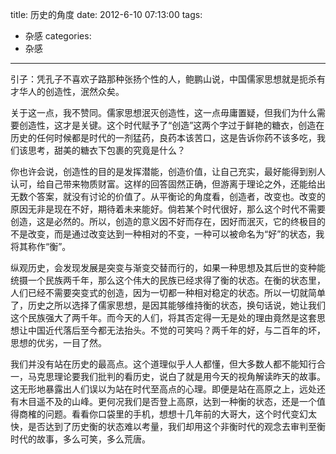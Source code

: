 title: 历史的角度
date: 2012-6-10 07:13:00
tags:
- 杂感
categories:
- 杂感
---

引子：凭孔子不喜欢子路那种张扬个性的人，鲍鹏山说，中国儒家思想就是扼杀有才华人的创造性，泯然众矣。

关于这一点，我不赞同。儒家思想泯灭创造性，这一点毋庸置疑，但我们为什么需要创造性，这才是关键。这个时代赋予了“创造”这两个字过于鲜艳的糖衣，创造在历史的任何时候都是时代的一剂猛药，良药本该苦口，这是告诉你药不该多吃，我们该思考，甜美的糖衣下包裹的究竟是什么？

你也许会说，创造性的目的是发挥潜能，创造价值，让自己充实，最好能得到别人认可，给自己带来物质财富。这样的回答固然正确，但游离于理论之外，还能给出无数个答案，就没有讨论的价值了。从平衡论的角度看，创造者，改变也。改变的原因无非是现在不好，期待着未来能好。倘若某个时代很好，那么这个时代不需要创造，这是必然的。所以，创造的意义因不好而存在，因好而泯灭，它的终极目的不是改变，而是通过改变达到一种相对的不变，一种可以被命名为“好”的状态，我将其称作“衡”。
<!--more-->
纵观历史，会发现发展是突变与渐变交替而行的，如果一种思想及其后世的变种能统摄一个民族两千年，那么这个伟大的民族已经求得了衡的状态。在衡的状态里，人们已经不需要突变式的创造，因为一切都一种相对稳定的状态。所以一切就简单了，历史之所以选择了儒家思想，是因其能够维持衡的状态，换句话说，她让我们这个民族强大了两千年。而今天的人们，将其否定得一无是处的理由竟然是这套思想让中国近代落后至今都无法抬头。不觉的可笑吗？两千年的好，与二百年的坏，思想的优劣，一目了然。

我们并没有站在历史的最高点。这个道理似乎人人都懂，但大多数人都不能知行合一，马克思理论要我们批判的看历史，说白了就是用今天的视角解读昨天的故事。这无形地暴露出人们误以为站在时代至高点的心理。即便是站在高原之上，远处还有木目遥不及的山峰。更何况我们是否登上高原，达到一种衡的状态，还是一个值得商榷的问题。看看你口袋里的手机，想想十几年前的大哥大，这个时代变幻太快，是否达到了历史衡的状态难以考量，我们却用这个非衡时代的观念去审判至衡时代的故事，多么可笑，多么荒唐。
